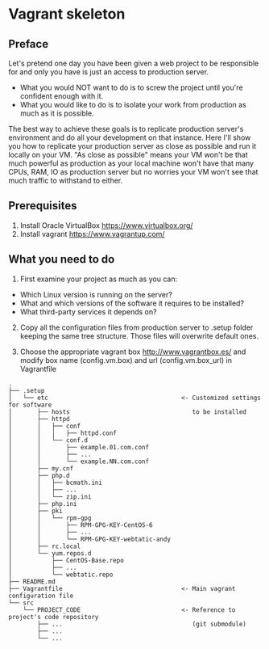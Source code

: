 # Vagrant skeleton

## Preface
Let's pretend one day you have been given a web project to be responsible for and only you have is just an access to production server.
- What you would NOT want to do is to screw the project until you're confident enough with it.
- What you would like to do is to isolate your work from production as much as it is possible.

The best way to achieve these goals is to replicate production server's environment and do all your development on that instance.
Here I'll show you how to replicate your production server as close as possible and run it locally on your VM. "As close as possible" means your VM won't be that much powerful as production as your local machine won't have that many CPUs, RAM, IO as production server but no worries your VM won't see that much traffic to withstand to either.

## Prerequisites
1. Install Oracle VirtualBox https://www.virtualbox.org/
2. Install vagrant https://www.vagrantup.com/

## What you need to do
1. First examine your project as much as you can:
- Which Linux version is running on the server?
- What and which versions of the software it requires to be installed?
- What third-party services it depends on?

2. Copy all the configuration files from production server to .setup folder keeping the same
tree structure. Those files will overwrite default ones.

3. Choose the appropriate vagrant box http://www.vagrantbox.es/ and modify box name (config.vm.box) and url (config.vm.box_url) in Vagrantfile


```
.
├── .setup
│   └── etc 									<- Customized settings for software
│       ├── hosts								   to be installed
│       ├── httpd
│       │   ├── conf
│       │   │   ├── httpd.conf
│       │   └── conf.d
│       │       ├── example.01.com.conf
│       │       ├── ...
│       │       └── example.NN.com.conf
│       ├── my.cnf
│       ├── php.d
│       │   ├── bcmath.ini
│       │   ├── ...
│       │   └── zip.ini
│       ├── php.ini
│       ├── pki
│       │   └── rpm-gpg
│       │       ├── RPM-GPG-KEY-CentOS-6
│       │       ├── ...
│       │       └── RPM-GPG-KEY-webtatic-andy
│       ├── rc.local
│       └── yum.repos.d
│           ├── CentOS-Base.repo
│           ├── ...
│           └── webtatic.repo
├── README.md
├── Vagrantfile									<- Main vagrant configuration file
└── src
    └── PROJECT_CODE 							<- Reference to project's code repository
        ├── ...									   (git submodule)
        ├── ...
        └── ...
```